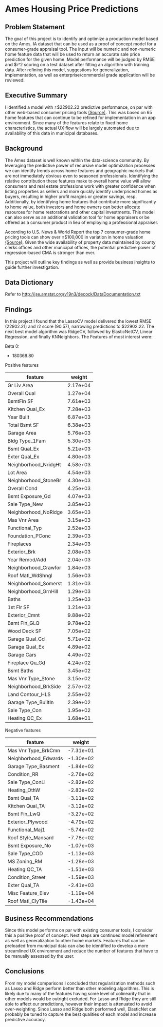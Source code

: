 # Ames Housing Price Predictions

## Problem Statement

The goal of this project is to identify and optimize a production model based on the Ames, IA dataset that can be used as a proof of concept model for a consumer-grade appraisal tool. The input will be numeric and non-numeric home feature data that will be used to return an accurate sale price prediction for the given home. Model performance will be judged by RMSE and \$r^2 scoring on a test dataset after fitting an algorithm with training data. After refining this model, suggestions for generalization, implementation, as well as enterprise/commercial grade application will be reviewed.

## Executive Summary
I identified a model with ±\$22902.22 predictive performance, on par with other web-based consumer pricing tools [(Source)](https://realestate.usnews.com/real-estate/articles/7-online-tools-to-help-you-estimate-your-homes-value). This was based on 65 home features that can continue to be refined for implementation in an app environment. Since many of the features relate to fixed home characteristics, the actual UX flow will be largely automated due to availability of this data in municipal databases.

## Background

The Ames dataset is well known within the data-science community. By leveraging the predictive power of recursive model optimization processes we can identify trends across home features and geographic markets that are not immediately obvious even to seasoned professionals. Identifying the relative contribution these features make to overall home value will allow consumers and real estate professions work with greater confidence when listing properties as sellers and more quickly identify underpriced homes as buyers, resulting in higher profit margins or greater savings, resp. Additionally, by identifying home features that contribute more significantly to home value, both investors and home owners can better allocate resources for home restorations and other capital investments. This model can also serve as an additional validation tool for home appraisers or be offered as a consumer product in lieu of employing a professional appraiser.

According to U.S. News & World Report the top 7 consumer-grade home pricing tools can show over ±\$100,000 in variation in home valuation [(Source)](https://realestate.usnews.com/real-estate/articles/7-online-tools-to-help-you-estimate-your-homes-value). Given the wide availability of property data maintained by county clerks offices and other municipal offices, the potential predictive power of regression-based CMA is stronger than ever.

This project will outline key findings as well as provide business insights to guide further investigation.

## Data Dictionary
Refer to http://jse.amstat.org/v19n3/decock/DataDocumentation.txt

## Findings
In this project I found that the LassoCV model delivered the lowest RMSE (22902.21) and r2 score (90.57), narrowing predictions to \$22902.22. The next best model algorithm was RidgeCV, followed by ElasticNetCV, Linear Regression, and finally KNNeighbors. The Features of most interest were:

Beta 0:
- 180368.80

Positive features

| feature | weight |
| --- | --- |
| Gr Liv Area | 2.17e+04 |
| Overall Qual | 1.27e+04 |
| BsmtFin SF | 7.61e+03 |
| Kitchen Qual_Ex | 7.28e+03 |
| Year Built | 6.87e+03 |
| Total Bsmt SF | 6.38e+03 |
| Garage Area | 5.76e+03 |
| Bldg Type_1Fam | 5.30e+03 |
| Bsmt Qual_Ex | 5.21e+03 |
| Exter Qual_Ex | 4.80e+03 |
| Neighborhood_NridgHt | 4.58e+03 |
| Lot Area | 4.54e+03 |
| Neighborhood_StoneBr | 4.30e+03 |
| Overall Cond | 4.25e+03 |
| Bsmt Exposure_Gd | 4.07e+03 |
| Sale Type_New | 3.85e+03 |
| Neighborhood_NoRidge | 3.65e+03 |
| Mas Vnr Area | 3.15e+03 |
| Functional_Typ | 2.52e+03 |
| Foundation_PConc | 2.39e+03 |
| Fireplaces | 2.34e+03 |
| Exterior_Brk | 2.08e+03 |
| Year Remod/Add | 2.04e+03 |
| Neighborhood_Crawfor | 1.84e+03 |
| Roof Matl_WdShngl | 1.56e+03 |
| Neighborhood_Somerst | 1.31e+03 |
| Neighborhood_GrnHill | 1.29e+03 |
| Baths | 1.25e+03 |
| 1st Flr SF | 1.21e+03 |
| Exterior_Cmnt | 9.88e+02 |
| Bsmt Fin_GLQ | 9.78e+02 |
| Wood Deck SF | 7.05e+02 |
| Garage Qual_Gd | 5.71e+02 |
| Garage Qual_Ex | 4.89e+02 |
| Garage Cars | 4.49e+02 |
| Fireplace Qu_Gd | 4.24e+02 |
| Bsmt Baths | 3.45e+02 |
| Mas Vnr Type_Stone | 3.15e+02 |
| Neighborhood_BrkSide | 2.57e+02 |
| Land Contour_HLS | 2.55e+02 |
| Garage Type_BuiltIn | 2.39e+02 |
| Sale Type_Con | 1.95e+02 |
| Heating QC_Ex | 1.68e+01 |

Negative features

| feature | weight |
| --- | --- |
| Mas Vnr Type_BrkCmn | -7.31e+01 |
| Neighborhood_Edwards | -1.30e+02 |
| Garage Type_Basment | -1.84e+02 |
| Condition_RR | -2.76e+02 |
| Sale Type_ConLI | -2.82e+02 |
| Heating_OthW | -2.83e+02 |
| Bsmt Qual_TA | -3.11e+02 |
| Kitchen Qual_TA | -3.12e+02 |
| Bsmt Fin_LwQ | -3.27e+02 |
| Exterior_Plywood | -4.79e+02 |
| Functional_Maj1 | -5.74e+02 |
| Roof Style_Mansard | -7.78e+02 |
| Bsmt Exposure_No | -1.07e+03 |
| Sale Type_COD | -1.13e+03 |
| MS Zoning_RM | -1.28e+03 |
| Heating QC_TA | -1.51e+03 |
| Condition_Street | -1.59e+03 |
| Exter Qual_TA | -2.41e+03 |
| Misc Feature_Elev | -1.19e+04 |
| Roof Matl_ClyTile | -1.43e+04 |

## Business Recommendations
Since this model performs on par with existing consumer tools, I consider this a positive proof of concept. Next steps are continued model refinement as well as generalization to other home markets. Features that can be preloaded from municipal data can also be identified to develop a more streamlined UX environment and reduce the number of features that have to be manually assessed by the user.


## Conclusions
From my model comparisons I concluded that regularization methods such as Lasso and Ridge perform better than other modeling algorithms. This is likely due to many of the features having some level of colinearity that in other models would be outright excluded. For Lasso and Ridge they are still able to affect our predictions, however their impact is attenuated to avoid over-weighting. Since Lasso and Ridge both performed well, ElasticNet can probably be tuned to capture the best qualities of each model and increase predictive accuracy. 
